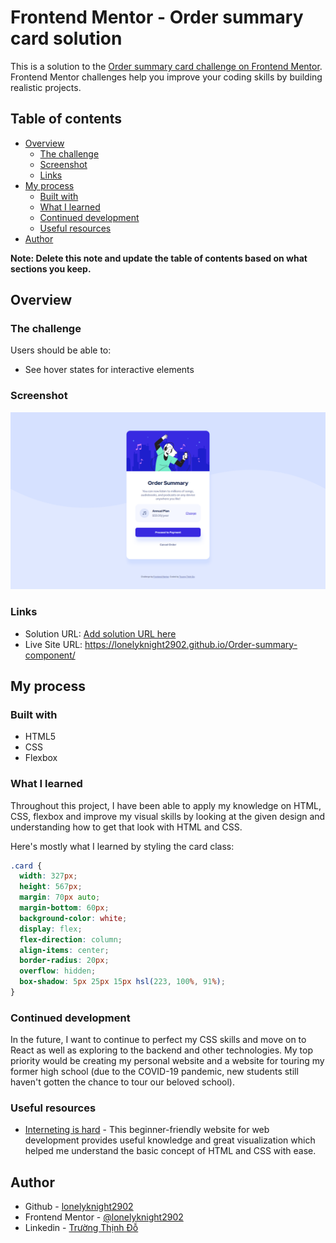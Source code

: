 # Frontend Mentor - Order summary card solution

This is a solution to the [Order summary card challenge on Frontend Mentor](https://www.frontendmentor.io/challenges/order-summary-component-QlPmajDUj). Frontend Mentor challenges help you improve your coding skills by building realistic projects. 

## Table of contents

- [Overview](#overview)
  - [The challenge](#the-challenge)
  - [Screenshot](#screenshot)
  - [Links](#links)
- [My process](#my-process)
  - [Built with](#built-with)
  - [What I learned](#what-i-learned)
  - [Continued development](#continued-development)
  - [Useful resources](#useful-resources)
- [Author](#author)

**Note: Delete this note and update the table of contents based on what sections you keep.**

## Overview

### The challenge

Users should be able to:

- See hover states for interactive elements

### Screenshot

![Screenshot](./screenshot/desktop.png)

### Links

- Solution URL: [Add solution URL here](https://your-solution-url.com)
- Live Site URL: https://lonelyknight2902.github.io/Order-summary-component/

## My process

### Built with

- HTML5
- CSS
- Flexbox

### What I learned

Throughout this project, I have been able to apply my knowledge on HTML, CSS, flexbox and improve my visual skills by looking at the given design and understanding how to get that look with HTML and CSS.

Here's mostly what I learned by styling the card class:

```css
.card {
  width: 327px;
  height: 567px;
  margin: 70px auto;
  margin-bottom: 60px;
  background-color: white;
  display: flex;
  flex-direction: column;
  align-items: center;
  border-radius: 20px;
  overflow: hidden;
  box-shadow: 5px 25px 15px hsl(223, 100%, 91%);
}
```


### Continued development

In the future, I want to continue to perfect my CSS skills and move on to React as well as exploring to the backend and other technologies. My top priority would be creating my personal website and a website for touring my former high school (due to the COVID-19 pandemic, new students still haven't gotten the chance to tour our beloved school).

### Useful resources

- [Interneting is hard](https://www.internetingishard.com) - This beginner-friendly website for web development provides useful knowledge and great visualization which helped me understand the basic concept of HTML and CSS with ease.

## Author

- Github - [lonelyknight2902](https://github.com/lonelyknight2902)
- Frontend Mentor - [@lonelyknight2902](https://www.frontendmentor.io/profile/lonelyknight2902)
- Linkedin - [Trường Thịnh Đỗ](www.linkedin.com/in/trường-thịnh-đỗ-418616209)
